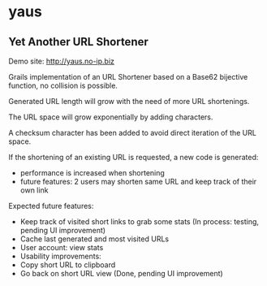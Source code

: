 yaus
====

Yet Another URL Shortener
-------------------------

Demo site: http://yaus.no-ip.biz

Grails implementation of an URL Shortener based on a Base62 bijective function, no collision is possible.

Generated URL length will grow with the need of more URL shortenings. 

The URL space will grow exponentially by adding characters.

A checksum character has been added to avoid direct iteration of the URL space.

If the shortening of an existing URL is requested, a new code is generated:
 - performance is increased when shortening
 - future features: 2 users may shorten same URL and keep track of their own link

Expected future features:
 - Keep track of visited short links to grab some stats (In process: testing, pending UI improvement)
 - Cache last generated and most visited URLs
 - User account: view stats
 - Usability improvements:
  - Copy short URL to clipboard
  - Go back on short URL view (Done, pending UI improvement)
